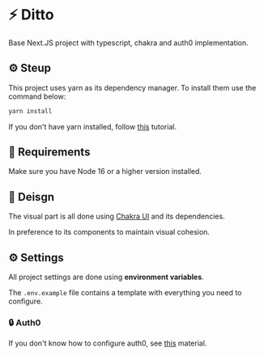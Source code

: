 # ⚡ Ditto

Base Next.JS project with typescript, chakra and auth0 implementation.

## ⚙️ Steup

This project uses yarn as its dependency manager. To install them use the command below:

```bash
yarn install
```

If you don't have yarn installed, follow [this](https://classic.yarnpkg.com/lang/en/docs/install) tutorial.

## 📙 Requirements

Make sure you have Node 16 or a higher version installed.

## 🎨 Deisgn

The visual part is all done using [Chakra UI](https://chakra-ui.com/) and its dependencies.

In preference to its components to maintain visual cohesion.

## ⚙️ Settings

All project settings are done using **environment variables**.

The `.env.example` file contains a template with everything you need to configure.

### 🔒 Auth0

If you don't know how to configure auth0, see [this](https://auth0.com/docs/quickstart/webapp/nextjs/01-login) material.
